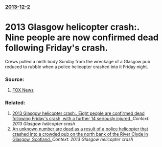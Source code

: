 ### [2013-12-2](/news/2013/12/2/index.md)

# 2013 Glasgow helicopter crash:. Nine people are now confirmed dead following Friday's crash. 

Crews pulled a ninth body Sunday from the wreckage of a Glasgow pub reduced to rubble when a police helicopter crashed into it Friday night. 


### Source:

1. [FOX News](http://www.foxnews.com/world/2013/12/02/ninth-body-found-after-glasgow-helicopter-pub-crash/?intcmp=latestnews)

### Related:

1. [2013 Glasgow helicopter crash:. Eight people are confirmed dead following Friday's crash, with a further 14 seriously injured. ](/news/2013/11/30/2013-glasgow-helicopter-crash-eight-people-are-confirmed-dead-following-friday-s-crash-with-a-further-14-seriously-injured.md) _Context: 2013 Glasgow helicopter crash_
2. [An unknown number are dead as a result of a police helicopter that crashed into a crowded pub on the north bank of the River Clyde in Glasgow, Scotland. ](/news/2013/11/29/an-unknown-number-are-dead-as-a-result-of-a-police-helicopter-that-crashed-into-a-crowded-pub-on-the-north-bank-of-the-river-clyde-in-glasgo.md) _Context: 2013 Glasgow helicopter crash_
